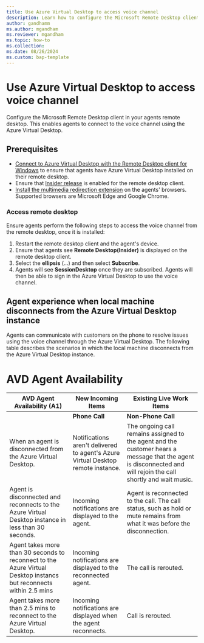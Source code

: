 ```yaml
---
title: Use Azure Virtual Desktop to access voice channel
description: Learn how to configure the Microsoft Remote Desktop client in your agents remote desktop to enable agents to connect to the voice channel using Azure Virtual Desktop.
author: gandhamm
ms.author: mgandham
ms.reviewer: mgandham
ms.topic: how-to 
ms.collection: 
ms.date: 08/26/2024
ms.custom: bap-template 
---
```


# Use Azure Virtual Desktop to access voice channel

Configure the Microsoft Remote Desktop client in your agents remote desktop. This enables agents to connect to the voice channel using the Azure Virtual Desktop. 

## Prerequisites

- [Connect to Azure Virtual Desktop with the Remote Desktop client for Windows](/azure/virtual-desktop/users/connect-windows?pivots=remote-desktop-msi#download-and-install-the-remote-desktop-client-msi) to ensure that agents have Azure Virtual Desktop installed on their remote desktop.
- Ensure that [Insider release](/azure/virtual-desktop/users/client-features-windows?pivots=remote-desktop-msi#enable-insider-releases) is enabled for the remote desktop client.
- [Install the multimedia redirection extension](/azure/virtual-desktop/multimedia-redirection) on the agents' browsers. Supported browsers are Microsoft Edge and Google Chrome.

### Access remote desktop

Ensure agents perform the following steps to access the voice channel from the remote desktop, once it is installed:

1. Restart the remote desktop client and the agent's device.
1. Ensure that agents see **Remote Desktop(Insider)** is displayed on the remote desktop client.
1. Select the **ellipsis** (…) and then select **Subscribe**. 
1. Agents will see **SessionDesktop** once they are subscribed. Agents will then be able to sign in the Azure Virtual Desktop to use the voice channel.

## Agent experience when local machine disconnects from the Azure Virtual Desktop instance

Agents can communicate with customers on the phone to resolve issues using the voice channel through the Azure Virtual Desktop. The following table describes the scenarios in which the local machine disconnects from the Azure Virtual Desktop instance.

# AVD Agent Availability

| AVD Agent Availability (A1)                | New Incoming Items                                 | Existing Live Work Items                                                                                       |
|--------------------------------------------|---------------------------------------------------|---------------------------------------------------------------------------------------------------------------|
|                                            | **Phone Call**                                      | **Non-Phone Call**                                                                                                 | **Active Consult (Primary agent is disconnected)**                                                                               | **Active Consult - secondary agent**                                                                          | **Transfer**                                                                                      |
| When an agent is disconnected from the Azure Virtual Desktop.    | Notifications aren't delivered to agent's Azure Virtual Desktop remote instance. | The ongoing call remains assigned to the agent and the customer hears a message that the agent is disconnected and will rejoin the call shortly and wait music. | Non-voice conversations remain assigned to agent. If the agent is in a chat conversation that is converted to a voice or video, then the voice or video call ends. | The secondary agent hears a message that the primary agent is disonnected.                                                   | The call ends for the secondary agent.         |                                                              |
| Agent is disconnected and reconnects to the Azure Virtual Desktop instance in less than 30 seconds. | Incoming notifications are displayed to the agent.  | Agent is reconnected to the call. The call status, such as hold or mute remains from what it was before the disconnection.                   | The primary agent is reconnected to the conversation.                                                              | Primary agent rejoins the call. The call status remains the same from what it was before the disconnection.             | The call ends for the secondary agent.                  | Call is transferred. The agent is reconnected to the call if the transfer fails.                                                                      |
| Agent takes more than 30 seconds to reconnect to the Azure Virtual Desktop instancs but reconnects within 2.5 mins | Incoming notifications are displayed to the reconnected agent. | The call is rerouted.                                             | Agent rejoins the conversation.                                                                                                         | Call gets rerouted to a different agent and the consult ends. The customer remains on hold                           | Call ends for the secondary agent.                                  | Call rerouted if transfer fails.                                                                                 |
| Agent takes more than 2.5 mins to reconnect to the Azure Virtual Desktop.   | Incoming notifications are displayed when the agent reconnects.  | Call is rerouted.                                                                                              | Conversation is rerouted                                                                                               | N/A                                                                                                             | Consult ends for the secondary agent.                                          | Call is rerouted.                                      |
